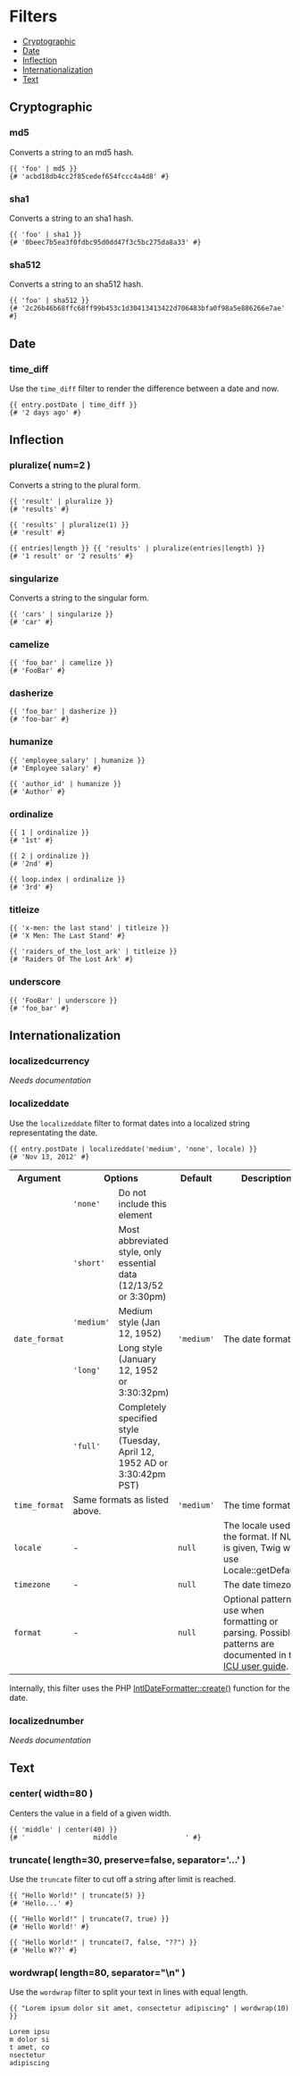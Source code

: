 # Filters

- [Cryptographic](#cryptographic)
- [Date](#date)
- [Inflection](#inflection)
- [Internationalization](#internationalization)
- [Text](#text)

<!-- ************************************************************ -->

## Cryptographic

### md5
Converts a string to an md5 hash.
```jinja
{{ 'foo' | md5 }}
{# 'acbd18db4cc2f85cedef654fccc4a4d8' #}
```

### sha1
Converts a string to an sha1 hash.
```jinja
{{ 'foo' | sha1 }}
{# '0beec7b5ea3f0fdbc95d0dd47f3c5bc275da8a33' #}
```

### sha512
Converts a string to an sha512 hash.
```jinja
{{ 'foo' | sha512 }}
{# '2c26b46b68ffc68ff99b453c1d30413413422d706483bfa0f98a5e886266e7ae' #}
```

<!-- ************************************************************ -->

## Date

### time_diff
Use the `time_diff` filter to render the difference between a date and now.
```jinja
{{ entry.postDate | time_diff }}
{# '2 days ago' #}
```

<!-- ************************************************************ -->

## Inflection

### pluralize( num=2 )
Converts a string to the plural form.
```jinja
{{ 'result' | pluralize }}
{# 'results' #}

{{ 'results' | pluralize(1) }}
{# 'result' #}

{{ entries|length }} {{ 'results' | pluralize(entries|length) }}
{# '1 result' or '2 results' #}
```

### singularize
Converts a string to the singular form.
```jinja
{{ 'cars' | singularize }}
{# 'car' #}
```

### camelize
<!-- no description -->
```jinja
{{ 'foo_bar' | camelize }}
{# 'FooBar' #}
```

### dasherize
<!-- no description -->
```jinja
{{ 'foo_bar' | dasherize }}
{# 'foo-bar' #}
```

### humanize
<!-- no description -->
```jinja
{{ 'employee_salary' | humanize }}
{# 'Employee salary' #}

{{ 'author_id' | humanize }}
{# 'Author' #}
```

### ordinalize
<!-- no description -->
```jinja
{{ 1 | ordinalize }}
{# '1st' #}

{{ 2 | ordinalize }}
{# '2nd' #}

{{ loop.index | ordinalize }}
{# '3rd' #}
```

### titleize
<!-- no description -->
```jinja
{{ 'x-men: the last stand' | titleize }}
{# 'X Men: The Last Stand' #}

{{ 'raiders_of_the_lost_ark' | titleize }}
{# 'Raiders Of The Lost Ark' #}
```

### underscore
<!-- no description -->
```jinja
{{ 'FooBar' | underscore }}
{# 'foo_bar' #}
```

<!-- ************************************************************ -->

## Internationalization

### localizedcurrency
_Needs documentation_

### localizeddate

Use the `localizeddate` filter to format dates into a localized string representating the date.

```jinja
{{ entry.postDate | localizeddate('medium', 'none', locale) }}
{# 'Nov 13, 2012' #}
```

<table>
  <tr>
    <th>Argument</th>
    <th colspan="2">Options</th>
    <th>Default</th>
    <th>Description</th>
  </tr>
  <tr>
    <td rowspan="5"><code>date_format</code></td>
    <td><code>'none'</code></td>
    <td>Do not include this element</td>
    <td rowspan="5"><code>'medium'</code></td>
    <td rowspan="5">The date format.</td>
  </tr>
  <tr>
    <td><code>'short'</code></td>
    <td>Most abbreviated style, only essential data (12/13/52 or 3:30pm)</td>
  </tr>
  <tr>
    <td><code>'medium'</code></td>
    <td>Medium style (Jan 12, 1952)</td>
  </tr>
  <tr>
    <td><code>'long'</code></td>
    <td>Long style (January 12, 1952 or 3:30:32pm)</td>
  </tr>
  <tr>
    <td><code>'full'</code></td>
    <td>Completely specified style (Tuesday, April 12, 1952 AD or 3:30:42pm PST)</td>
  </tr>
  <tr>
    <td><code>time_format</code></td>
    <td colspan="2">Same formats as listed above.</td>
    <td><code>'medium'</code></td>
    <td>The time format.</td>
  </tr>
  <tr>
    <td><code>locale</code></td>
    <td colspan="2">-</td>
    <td><code>null</code></td>
    <td>The locale used for the format. If NULL is given, Twig will use Locale::getDefault().</td>
  </tr>
  <tr>
    <td><code>timezone</code></td>
    <td colspan="2">-</td>
    <td><code>null</code></td>
    <td>The date timezone</td>
  </tr>
  <tr>
    <td><code>format</code></td>
    <td colspan="2">-</td>
    <td><code>null</code></td>
    <td>Optional pattern to use when formatting or parsing. Possible patterns are documented in the <a href="http://userguide.icu-project.org/formatparse/datetime" target="_blank">ICU user guide</a>.</td>
  </tr>
</table>

Internally, this filter uses the PHP <a href="http://php.net/manual/en/intldateformatter.create.php" target="_blank">IntlDateFormatter::create()</a> function for the date.

### localizednumber
_Needs documentation_

<!-- ************************************************************ -->

## Text

### center( width=80 )
Centers the value in a field of a given width.
```jinja
{{ 'middle' | center(40) }}
{# '                 middle                 ' #}
```

### truncate( length=30, preserve=false, separator='...' )
Use the `truncate` filter to cut off a string after limit is reached.
```jinja
{{ "Hello World!" | truncate(5) }}
{# 'Hello...' #}

{{ "Hello World!" | truncate(7, true) }}
{# 'Hello World!' #}

{{ "Hello World!" | truncate(7, false, "??") }}
{# 'Hello W??' #}
```

### wordwrap( length=80, separator="\n" )
Use the `wordwrap` filter to split your text in lines with equal length.
```jinja
{{ "Lorem ipsum dolor sit amet, consectetur adipiscing" | wordwrap(10) }}
```
```
Lorem ipsu
m dolor si
t amet, co
nsectetur
adipiscing
```
